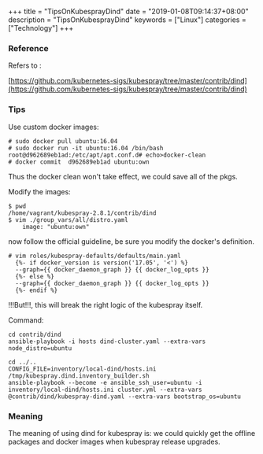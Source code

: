 +++
title = "TipsOnKubesprayDind"
date = "2019-01-08T09:14:37+08:00"
description = "TipsOnKubesprayDind"
keywords = ["Linux"]
categories = ["Technology"]
+++
### Reference
Refers to :    

[https://github.com/kubernetes-sigs/kubespray/tree/master/contrib/dind](https://github.com/kubernetes-sigs/kubespray/tree/master/contrib/dind)

### Tips
Use custom docker images:    

```
# sudo docker pull ubuntu:16.04
# sudo docker run -it ubuntu:16.04 /bin/bash
root@d962689eb1ad:/etc/apt/apt.conf.d# echo>docker-clean
# docker commit  d962689eb1ad ubuntu:own
```
Thus the docker clean won't take effect, we could save all of the pkgs.    

Modify the images:    

```
$ pwd
/home/vagrant/kubespray-2.8.1/contrib/dind
$ vim ./group_vars/all/distro.yaml
    image: "ubuntu:own"
```
now follow the official guideline, be sure you modify the docker's definition.    

```
# vim roles/kubespray-defaults/defaults/main.yaml
  {%- if docker_version is version('17.05', '<') %}
  --graph={{ docker_daemon_graph }} {{ docker_log_opts }}
  {%- else %}
  --graph={{ docker_daemon_graph }} {{ docker_log_opts }}
  {%- endif %}
```
!!!But!!!, this will break the right logic of the kubespray itself.    


Command:    

```
cd contrib/dind
ansible-playbook -i hosts dind-cluster.yaml --extra-vars node_distro=ubuntu

cd ../..
CONFIG_FILE=inventory/local-dind/hosts.ini /tmp/kubespray.dind.inventory_builder.sh
ansible-playbook --become -e ansible_ssh_user=ubuntu -i inventory/local-dind/hosts.ini cluster.yml --extra-vars @contrib/dind/kubespray-dind.yaml --extra-vars bootstrap_os=ubuntu
```

### Meaning
The meaning of using dind for kubespray is: we could quickly get the offline
packages and docker images when kubespray release upgrades.    
